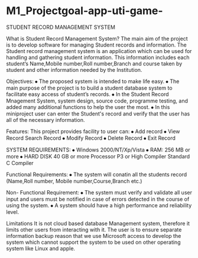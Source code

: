 # M1_Projectgoal-app-uti-game-
STUDENT RECORD MANAGEMENT SYSTEM

What is Student Record Management System?
The main aim of the project is to develop software for managing Student records and information. The Student record management system  is an application which can be used for handling  and gathering student information. This information includes each student’s Name,Mobile number,Roll number,Branch and course taken by student and other information needed by the Institution.

Objectives:
⦁	The proposed system is intended to make life easy.
⦁	The main purpose of the project is to build a student database system to facilitate easy access of student’s records. 
⦁	In the Student Record Mnagement System,  system design, source code, programme testing, and added many additional functions  to help the user the most.
⦁	In this miniproject user can enter the Student's record and verify that the user has all of the necessary information.

Features:
This project provides facility to user can:
⦁	Add record 
⦁	View Record Search Record 
⦁	Modify Record
⦁	Delete Record
⦁	Exit Record

SYSTEM REQUIREMENTS:
⦁	 Windows 2000/NT/Xp/Vista
⦁	 RAM: 256 MB or more
⦁	 HARD DISK 40 GB or more Processor P3 or High Compiler Standard C Compiler

Functional Requirements:
⦁	   The system will conatin all the students record (Name,Roll number, Mobile number,Course,Branch etc.)

Non- Functional Requirement:
⦁	The system must verify and validate all user input and users must be notified in case of errors detected in the course of using the system.
⦁	A system should have a high performance and reliability level.


Limitations
It is not cloud based database Management system, therefore it limits other users from interacting with it. The user is to ensure separate information backup reason that we use Microsoft access to develop the system which cannot support the system to be used on other operating system like Linux and apple.
